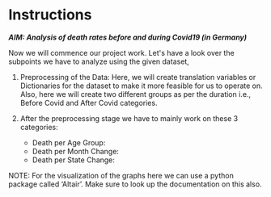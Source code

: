 # Instructions

***AIM: Analysis of death rates before and during Covid19 (in Germany)***

Now we will commence our project work.
Let's have a look over the subpoints we have to analyze using the given dataset,
1. Preprocessing of the Data: 
    Here, we will create translation variables or Dictionaries for the dataset to make it more feasible for us to operate on.
    Also, here we will create two different groups as per the duration i.e., Before Covid and After Covid categories.


2. After the preprocessing stage we have to mainly work on these 3 categories:
    - Death per Age Group:
    - Death per Month Change:
    - Death per State Change:


NOTE: For the visualization of the graphs here we can use a python package called ‘Altair’. Make sure to look up the documentation on this also.
